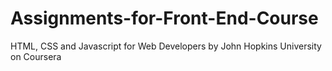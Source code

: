 # Assignments-for-Front-End-Course
HTML, CSS and Javascript for Web Developers by John Hopkins University on Coursera
